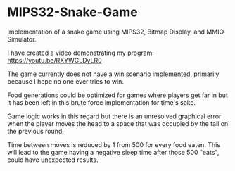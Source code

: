 # MIPS32-Snake-Game
Implementation of a snake game using MIPS32, Bitmap Display, and MMIO Simulator.

I have created a video demonstrating my program: https://youtu.be/RXYWGLDyLR0

The game currently does not have a win scenario implemented, primarily because I hope no one ever tries to win.

Food generations could be optimized for games where players get far in but it has been left in this brute force implementation for time's sake.

Game logic works in this regard but there is an unresolved graphical error when the player moves the head to a space that was occupied by the tail on the previous round.

Time between moves is reduced by 1 from 500 for every food eaten. This will lead to the game having a negative sleep time after those 500 "eats", could have unexpected results.
